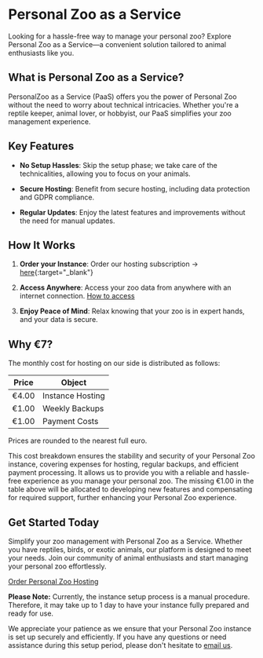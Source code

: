 # Personal Zoo as a Service

Looking for a hassle-free way to manage your personal zoo? Explore Personal Zoo as a Service—a convenient solution tailored to animal enthusiasts like you. 

## What is Personal Zoo as a Service?

PersonalZoo as a Service (PaaS) offers you the power of Personal Zoo without the need to worry about technical intricacies. Whether you're a reptile keeper, animal lover, or hobbyist, our PaaS simplifies your zoo management experience.

## Key Features

- **No Setup Hassles**: Skip the setup phase; we take care of the technicalities, allowing you to focus on your animals.

- **Secure Hosting**: Benefit from secure hosting, including data protection and GDPR compliance.

- **Regular Updates**: Enjoy the latest features and improvements without the need for manual updates.

## How It Works

1. **Order your Instance**: Order our hosting subscription -> [here](https://buy.stripe.com/8wM14w4mg7mB70QfYZ){:target="_blank"}

2. **Access Anywhere**: Access your zoo data from anywhere with an internet connection. [How to access](/hosting/access)

3. **Enjoy Peace of Mind**: Relax knowing that your zoo is in expert hands, and your data is secure.

## Why €7?

The monthly cost for hosting on our side is distributed as follows:

| Price | Object |
| --- | --- |
| €4.00 | Instance Hosting |
| €1.00 | Weekly Backups |
| €1.00 | Payment Costs |

Prices are rounded to the nearest full euro.

This cost breakdown ensures the stability and security of your Personal Zoo instance, covering expenses for hosting, regular backups, and efficient payment processing. It allows us to provide you with a reliable and hassle-free experience as you manage your personal zoo. The missing €1.00 in the table above will be allocated to developing new features and compensating for required support, further enhancing your Personal Zoo experience.


## Get Started Today

Simplify your zoo management with Personal Zoo as a Service. Whether you have reptiles, birds, or exotic animals, our platform is designed to meet your needs. Join our community of animal enthusiasts and start managing your personal zoo effortlessly.

[Order Personal Zoo Hosting](https://buy.stripe.com/8wM14w4mg7mB70QfYZ)

**Please Note:** Currently, the instance setup process is a manual procedure. Therefore, it may take up to 1 day to have your instance fully prepared and ready for use.

We appreciate your patience as we ensure that your Personal Zoo instance is set up securely and efficiently. If you have any questions or need assistance during this setup period, please don't hesitate to [email us](mailto:support@personal-zoo.com).